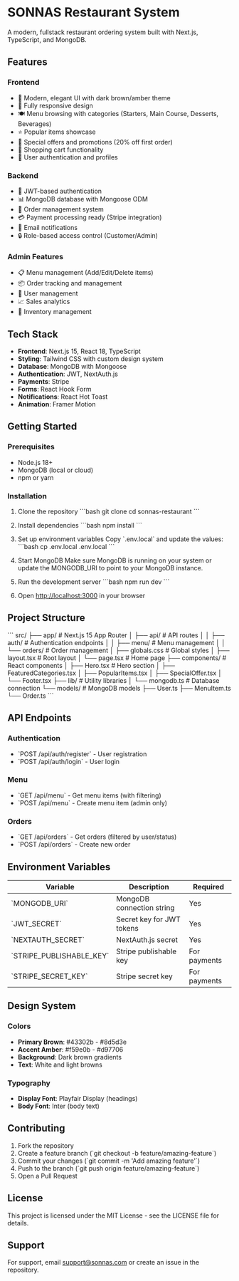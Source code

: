 # SONNAS Restaurant System

A modern, fullstack restaurant ordering system built with Next.js, TypeScript, and MongoDB.

## Features

### Frontend
- 🎨 Modern, elegant UI with dark brown/amber theme
- 📱 Fully responsive design
- 🍽️ Menu browsing with categories (Starters, Main Course, Desserts, Beverages)
- ⭐ Popular items showcase
- 🎯 Special offers and promotions (20% off first order)
- 🛒 Shopping cart functionality
- 👤 User authentication and profiles

### Backend
- 🔐 JWT-based authentication
- 📊 MongoDB database with Mongoose ODM
- 🛒 Order management system
- 💳 Payment processing ready (Stripe integration)
- 📧 Email notifications
- 🔒 Role-based access control (Customer/Admin)

### Admin Features
- 📋 Menu management (Add/Edit/Delete items)
- 📦 Order tracking and management
- 👥 User management
- 📈 Sales analytics
- 🍯 Inventory management

## Tech Stack

- **Frontend**: Next.js 15, React 18, TypeScript
- **Styling**: Tailwind CSS with custom design system
- **Database**: MongoDB with Mongoose
- **Authentication**: JWT, NextAuth.js
- **Payments**: Stripe
- **Forms**: React Hook Form
- **Notifications**: React Hot Toast
- **Animation**: Framer Motion

## Getting Started

### Prerequisites
- Node.js 18+ 
- MongoDB (local or cloud)
- npm or yarn

### Installation

1. Clone the repository
\`\`\`bash
git clone <repository-url>
cd sonnas-restaurant
\`\`\`

2. Install dependencies
\`\`\`bash
npm install
\`\`\`

3. Set up environment variables
Copy \`.env.local\` and update the values:
\`\`\`bash
cp .env.local .env.local
\`\`\`

4. Start MongoDB
Make sure MongoDB is running on your system or update the MONGODB_URI to point to your MongoDB instance.

5. Run the development server
\`\`\`bash
npm run dev
\`\`\`

6. Open [http://localhost:3000](http://localhost:3000) in your browser

## Project Structure

\`\`\`
src/
├── app/                    # Next.js 15 App Router
│   ├── api/               # API routes
│   │   ├── auth/          # Authentication endpoints
│   │   ├── menu/          # Menu management
│   │   └── orders/        # Order management
│   ├── globals.css        # Global styles
│   ├── layout.tsx         # Root layout
│   └── page.tsx          # Home page
├── components/            # React components
│   ├── Hero.tsx          # Hero section
│   ├── FeaturedCategories.tsx
│   ├── PopularItems.tsx
│   ├── SpecialOffer.tsx
│   └── Footer.tsx
├── lib/                  # Utility libraries
│   └── mongodb.ts        # Database connection
└── models/               # MongoDB models
    ├── User.ts
    ├── MenuItem.ts
    └── Order.ts
\`\`\`

## API Endpoints

### Authentication
- \`POST /api/auth/register\` - User registration
- \`POST /api/auth/login\` - User login

### Menu
- \`GET /api/menu\` - Get menu items (with filtering)
- \`POST /api/menu\` - Create menu item (admin only)

### Orders
- \`GET /api/orders\` - Get orders (filtered by user/status)
- \`POST /api/orders\` - Create new order

## Environment Variables

| Variable | Description | Required |
|----------|-------------|----------|
| \`MONGODB_URI\` | MongoDB connection string | Yes |
| \`JWT_SECRET\` | Secret key for JWT tokens | Yes |
| \`NEXTAUTH_SECRET\` | NextAuth.js secret | Yes |
| \`STRIPE_PUBLISHABLE_KEY\` | Stripe publishable key | For payments |
| \`STRIPE_SECRET_KEY\` | Stripe secret key | For payments |

## Design System

### Colors
- **Primary Brown**: #43302b - #8d5d3e
- **Accent Amber**: #f59e0b - #d97706
- **Background**: Dark brown gradients
- **Text**: White and light browns

### Typography
- **Display Font**: Playfair Display (headings)
- **Body Font**: Inter (body text)

## Contributing

1. Fork the repository
2. Create a feature branch (\`git checkout -b feature/amazing-feature\`)
3. Commit your changes (\`git commit -m 'Add amazing feature'\`)
4. Push to the branch (\`git push origin feature/amazing-feature\`)
5. Open a Pull Request

## License

This project is licensed under the MIT License - see the LICENSE file for details.

## Support

For support, email support@sonnas.com or create an issue in the repository.
